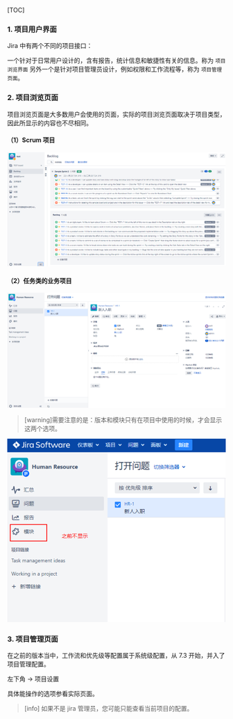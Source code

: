 [TOC]

### 1. 项目用户界面

Jira 中有两个不同的项目接口：

一个针对于日常用户设计的，含有报告，统计信息和敏捷性有关的信息。称为 `项目浏览界面`
另外一个是针对项目管理员设计，例如权限和工作流程等，称为 `项目管理页面`。


### 2. 项目浏览页面

项目浏览页面是大多数用户会使用的页面，实际的项目浏览页面取决于项目类型，因此所显示的内容也不尽相同。

#### （1）Scrum 项目

![](../uploads/jira8/images/m_1ef300fcda9229649188ae8755218af8_r.png)


#### （2）任务类的业务项目

![](../uploads/jira8/images/m_297ac9e8ee21d47b2f5a1eb73c86037d_r.png)


>[warning]需要注意的是：版本和模块只有在项目中使用的时候，才会显示这两个选项。

![](../uploads/jira8/images/m_179bec4a98523a8d92323972c4826c24_r.png)


### 3. 项目管理页面

在之前的版本当中，工作流和优先级等配置属于系统级配置，从 7.3 开始，并入了项目管理配置。

左下角 -> 项目设置

具体能操作的选项参看实际页面。

>[info] 如果不是 jira 管理员，您可能只能查看当前项目的配置。